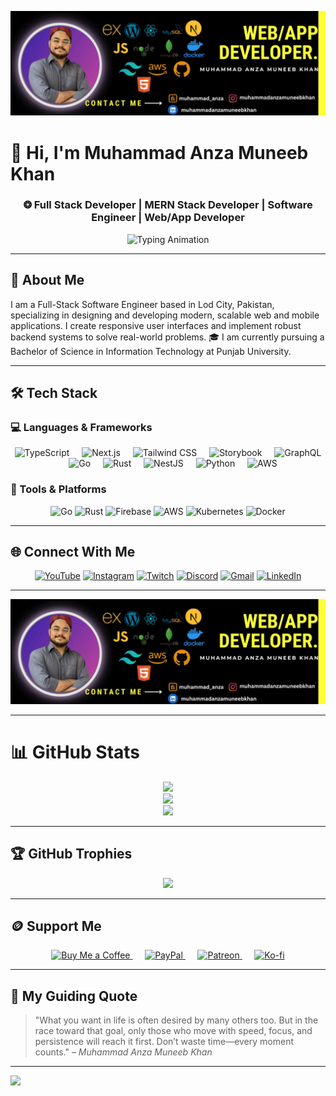 ![Design and Development](https://raw.githubusercontent.com/muhammadanzamuneebkhan/muhammadanzamuneebkhan/master/githubbanner.jpg)

# 👋 Hi, I'm Muhammad Anza Muneeb Khan  

<h3 align="center">
❂ Full Stack Developer | MERN Stack Developer | Software Engineer | Web/App Developer
</h3>

<p align="center">
  <img 
    src="https://readme-typing-svg.demolab.com?font=Fira+Code&size=22&pause=1000&color=16A34A&center=true&vCenter=true&width=800&lines=Full-Stack+Developer+at+InventorX;MERN+Stack+Developer;Building+Real-World+Projects;Software+Engineer" 
    alt="Typing Animation" 
  />
</p>

---

## 📜 About Me  
I am a Full-Stack Software Engineer based in Lod City, Pakistan, specializing in designing and developing modern, scalable web and mobile applications. I create responsive user interfaces and implement robust backend systems to solve real-world problems. 🎓 I am currently pursuing a Bachelor of Science in Information Technology at Punjab University.

---

## 🛠 Tech Stack  

### 💻 Languages & Frameworks  
<div align="center">
  <img src="https://skillicons.dev/icons?i=ts" height="60" alt="TypeScript"  />
  <img width="12" />
  <img src="https://skillicons.dev/icons?i=nextjs" height="60" alt="Next.js"  />
  <img width="12" />
  <img src="https://skillicons.dev/icons?i=tailwind" height="60" alt="Tailwind CSS"  />
  <img width="12" />
  <img src="https://cdn.jsdelivr.net/gh/devicons/devicon/icons/storybook/storybook-original.svg" height="60" alt="Storybook"  />
  <img width="12" />
  <img src="https://skillicons.dev/icons?i=graphql" height="60" alt="GraphQL"  />
  <img width="12" />
  <img src="https://skillicons.dev/icons?i=go" height="60" alt="Go"  />
  <img width="12" />
  <img src="https://skillicons.dev/icons?i=rust" height="60" alt="Rust"  />
  <img width="12" />
  <img src="https://skillicons.dev/icons?i=nestjs" height="60" alt="NestJS"  />
  <img width="12" />
  <img src="https://skillicons.dev/icons?i=py" height="60" alt="Python"  />
  <img width="12" />
  <img src="https://skillicons.dev/icons?i=aws" height="60" alt="AWS"  />
</div>

### 🔧 Tools & Platforms  
<p align="center">
  <img src="https://cdn.jsdelivr.net/gh/devicons/devicon/icons/go/go-original-wordmark.svg" height="40" alt="Go" />
  <img src="https://cdn.jsdelivr.net/gh/devicons/devicon/icons/rust/rust-original.svg" height="40" alt="Rust" />
  <img src="https://cdn.jsdelivr.net/gh/devicons/devicon/icons/firebase/firebase-plain-wordmark.svg" height="40" alt="Firebase" />
  <img src="https://cdn.jsdelivr.net/gh/devicons/devicon/icons/amazonwebservices/amazonwebservices-line-wordmark.svg" height="40" alt="AWS" />
  <img src="https://cdn.jsdelivr.net/gh/devicons/devicon/icons/kubernetes/kubernetes-plain.svg" height="40" alt="Kubernetes" />
  <img src="https://cdn.jsdelivr.net/gh/devicons/devicon/icons/docker/docker-plain-wordmark.svg" height="40" alt="Docker" />
</p>

---

## 🌐 Connect With Me  
<div align="center">
  <a href="#"><img src="https://img.shields.io/static/v1?message=YouTube&logo=youtube&label=&color=FF0000&logoColor=white&style=for-the-badge" height="35" alt="YouTube" /></a>
  <a href="#"><img src="https://img.shields.io/static/v1?message=Instagram&logo=instagram&label=&color=E4405F&logoColor=white&style=for-the-badge" height="35" alt="Instagram" /></a>
  <a href="#"><img src="https://img.shields.io/static/v1?message=Twitch&logo=twitch&label=&color=9146FF&logoColor=white&style=for-the-badge" height="35" alt="Twitch" /></a>
  <a href="#"><img src="https://img.shields.io/static/v1?message=Discord&logo=discord&label=&color=7289DA&logoColor=white&style=for-the-badge" height="35" alt="Discord" /></a>
  <a href="#"><img src="https://img.shields.io/static/v1?message=Gmail&logo=gmail&label=&color=D14836&logoColor=white&style=for-the-badge" height="35" alt="Gmail" /></a>
  <a href="#"><img src="https://img.shields.io/static/v1?message=LinkedIn&logo=linkedin&label=&color=0077B5&logoColor=white&style=for-the-badge" height="35" alt="LinkedIn" /></a>
</div>

---

<!-- GitHub Banner -->
<picture>
  <source media="(prefers-color-scheme: dark)" 
          srcset="https://raw.githubusercontent.com/muhammadanzamuneebkhan/muhammadanzamuneebkhan/master/githubbanner-dark.jpg">
  <source media="(prefers-color-scheme: light)" 
          srcset="https://raw.githubusercontent.com/muhammadanzamuneebkhan/muhammadanzamuneebkhan/master/githubbanner.jpg">
  <img alt="GitHub Banner" 
       src="https://raw.githubusercontent.com/muhammadanzamuneebkhan/muhammadanzamuneebkhan/master/githubbanner.jpg">
</picture>

---

# 📊 GitHub Stats
<div align="center">
  <img src="https://github-readme-stats.vercel.app/api?username=muhammadanzamuneebkhan&theme=dark&hide_border=true&include_all_commits=false&count_private=false" />
  <br/>
  <img src="https://nirzak-streak-stats.vercel.app/?user=muhammadanzamuneebkhan&theme=dark&hide_border=true" />
  <br/>
  <img src="https://github-readme-stats.vercel.app/api/top-langs/?username=muhammadanzamuneebkhan&theme=dark&hide_border=true&include_all_commits=false&count_private=false&layout=compact" />
</div>

---

## 🏆 GitHub Trophies
<div align="center">
  <img src="https://github-profile-trophy.vercel.app/?username=muhammadanzamuneebkhan&theme=radical&no-frame=false&no-bg=true&margin-w=4" />
</div>

---

## 🪙 Support Me

<p align="center">
  <a href="https://buymeacoffee.com/yourusername">
    <img height="28" src="https://img.shields.io/badge/Buy%20Me%20a%20Coffee-ffdd00?style=for-the-badge&logo=buy-me-a-coffee&logoColor=black" alt="Buy Me a Coffee">
  </a>
  &nbsp;&nbsp;&nbsp;&nbsp;
  <a href="https://paypal.me/yourusername">
    <img height="28" src="https://img.shields.io/badge/PayPal-00457C?style=for-the-badge&logo=paypal&logoColor=white" alt="PayPal">
  </a>
  &nbsp;&nbsp;&nbsp;&nbsp;
  <a href="https://www.patreon.com/yourusername">
    <img height="28" src="https://img.shields.io/badge/Patreon-F96854?style=for-the-badge&logo=patreon&logoColor=white" alt="Patreon">
  </a>
  &nbsp;&nbsp;&nbsp;&nbsp;
  <a href="https://ko-fi.com/yourusername">
    <img height="28" src="https://img.shields.io/badge/Ko--fi-F16061?style=for-the-badge&logo=ko-fi&logoColor=white" alt="Ko-fi">
  </a>
</p>


---

## 🧠 My Guiding Quote  
> "What you want in life is often desired by many others too. But in the race toward that goal, only those who move with speed, focus, and persistence will reach it first. Don’t waste time—every moment counts." – *Muhammad Anza Muneeb Khan*  

---

[![](https://visitcount.itsvg.in/api?id=muhammadanzamuneebkhan&icon=0&color=0)](https://visitcount.itsvg.in)
